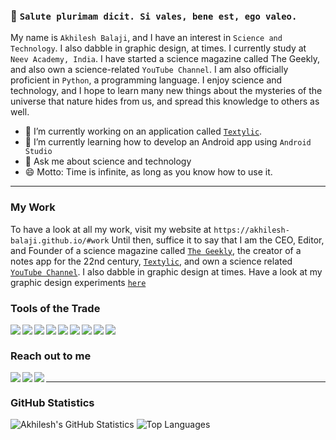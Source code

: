 ### 👋 `Salute plurimam dicit. Si vales, bene est, ego valeo.`

My name is `Akhilesh Balaji`, and I have an interest in `Science and Technology`. I also dabble in graphic design, at times. I currently study at `Neev Academy, India`. I have started a science magazine called The Geekly, and also own a science-related `YouTube Channel`. I am also officially proficient in `Python`, a programming language. I enjoy science and technology, and I hope to learn many new things about the mysteries of the universe that nature hides from us, and spread this knowledge to others as well.

- 🔭 I’m currently working on an application called [`Textylic`](https://akhilesh-balaji.github.io/Textylic/).
- 🌱 I’m currently learning how to develop an Android app using `Android Studio`
- 💬 Ask me about science and technology
- 😄 Motto: Time is infinite, as long as you know how to use it.

***

### My Work
To have a look at all my work, visit my website at `https://akhilesh-balaji.github.io/#work`
Until then, suffice it to say that I am the CEO, Editor, and Founder of a science magazine called [`The Geekly`](www.thegeekly.net), the creator of a notes app for the 22nd century, [`Textylic`](https://akhilesh-balaji.github.io/Textylic/), and own a science related [`YouTube Channel`](https://www.youtube.com/channel/UCameFaM8x1vL_onYtV8ONdw). I also dabble in graphic design at times. Have a look at my graphic design experiments [`here`](https://www.behance.net/akhileshba4a03)

### Tools of the Trade
[<img align="left" src="https://img.shields.io/badge/html5%20-%23E34F26.svg?&style=for-the-badge&logo=html5&logoColor=white"/>]()
[<img align="left" src="https://img.shields.io/badge/css3%20-%231572B6.svg?&style=for-the-badge&logo=css3&logoColor=white"/>]()
[<img align="left" src="https://img.shields.io/badge/python%20-%2314354C.svg?&style=for-the-badge&logo=python&logoColor=white"/>]()
[<img align="left" src="https://img.shields.io/badge/inkscape%20-%23121011.svg?&style=for-the-badge&logo=inkscape&logoColor=%FAFBFC"/>]()
[<img align="left" src="https://img.shields.io/badge/latex%20-%23008080.svg?&style=for-the-badge&logo=latex&logoColor=white"/>]()
[<img align="left" src="https://img.shields.io/badge/github%20-%23121011.svg?&style=for-the-badge&logo=github&logoColor=white"/>]()
[<img align="left" src="https://img.shields.io/badge/git%20-%23F05033.svg?&style=for-the-badge&logo=git&logoColor=white"/>]()
[<img src="https://www.halberesford.com/content/images/2018/07/null.png" width="1" height="1">]()
[<img align="left" src="https://img.shields.io/badge/javascript%20-%23323330.svg?&style=for-the-badge&logo=javascript&logoColor=%23F7DF1E"/>]()
[<img align="left" src="https://img.shields.io/badge/jquery%20-%230769AD.svg?&style=for-the-badge&logo=jquery&logoColor=white"/>]()
[<img src="https://www.halberesford.com/content/images/2018/07/null.png" width="1" height="1">]()


### Reach out to me
[<img align="left" src="https://img.shields.io/badge/linkedin%20-%230077B5.svg?&style=for-the-badge&logo=linkedin&logoColor=white"/>](https://www.linkedin.com/in/akhilesh-balaji-6027651a4/)
[<img align="left" src="https://img.shields.io/badge/youtube%20-%23FF0000.svg?&style=for-the-badge&logo=YouTube&logoColor=white"/>](https://www.youtube.com/channel/UCameFaM8x1vL_onYtV8ONdw)
[<img align="left" src="https://img.shields.io/badge/gmail-%23D14836.svg?&style=for-the-badge&logo=gmail&logoColor=white"/>](mailto:akhilesh.balaji.bangalore@gmail.com?subject=%7BYour%20subject%20here%7D)
[<img src="https://www.halberesford.com/content/images/2018/07/null.png" width="1" height="1">]()

***

### GitHub Statistics
![Akhilesh's GitHub Statistics](https://github-readme-stats.vercel.app/api?username=akhilesh-balaji&show_icons=true&theme=dark)
![Top Languages](https://github-readme-stats.vercel.app/api/top-langs/?username=akhilesh-balaji&theme=dark&layout=compact)
